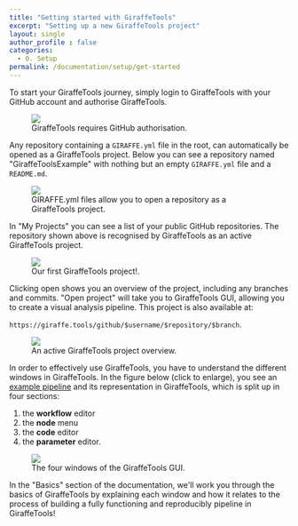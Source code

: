 ```yaml
---
title: "Getting started with GiraffeTools"
excerpt: "Setting up a new GiraffeTools project"
layout: single
author_profile : false
categories:
  - 0. Setup
permalink: /documentation/setup/get-started
---
```


To start your GiraffeTools journey, simply login to GiraffeTools with your GitHub 
account and authorise GiraffeTools.  

<figure>
	<a href="{{ site.url }}{{ site.baseurl }}/documentation/images/authorize_giraffetools.png"><img
    src="{{ site.url }}{{ site.baseurl }}/{{ example_path }}/documentation/images/authorize_giraffetools.png"></a>
	<figcaption>GiraffeTools requires GitHub authorisation.</figcaption>
</figure>

Any repository containing a `GIRAFFE.yml` file in the root, can automatically be
opened as a GiraffeTools project. Below you can see a repository named "GiraffeToolsExample" 
with nothing but an empty `GIRAFFE.yml` file and a `README.md`.

<figure>
	<a href="{{ site.url }}{{ site.baseurl }}/documentation/images/giraffe_yml.png"><img
    src="{{ site.url }}{{ site.baseurl }}/{{ example_path }}/documentation/images/giraffe_yml.png"></a>
	<figcaption>GIRAFFE.yml files allow you to open a repository as a GiraffeTools project.</figcaption>
</figure>

In "My Projects" you can see a list of your public GitHub repositories. The repository 
shown above is recognised by GiraffeTools as an active GiraffeTools project. 

<figure>
	<a href="{{ site.url }}{{ site.baseurl }}/documentation/images/my_projects.png"><img
    src="{{ site.url }}{{ site.baseurl }}/{{ example_path }}/documentation/images/my_projects.png"></a>
	<figcaption>Our first GiraffeTools project!.</figcaption>
</figure>

Clicking open shows you an overview of the project, including any branches and commits.
"Open project" will take you to GiraffeTools GUI, allowing you to create a visual 
analysis pipeline. This project is also available at:

`https://giraffe.tools/github/$username/$repository/$branch`.

<figure>
	<a href="{{ site.url }}{{ site.baseurl }}/documentation/images/project_overview.png"><img
    src="{{ site.url }}{{ site.baseurl }}/{{ example_path }}/documentation/images/project_overview.png"></a>
	<figcaption>An active GiraffeTools project overview.</figcaption>
</figure>

In order to effectively use GiraffeTools, you have to understand the different windows 
in GiraffeTools. In the figure below (click to enlarge), you see an 
[example pipeline](https://giraffe.tools/porcupine/TimVanMourik/SomeGiraffeExample) 
and its representation in GiraffeTools, which is split up in four sections:

1. the **workflow** editor
2. the **node** menu
3. the **code** editor
4. the **parameter** editor.

<figure>
	<a href="{{ site.url }}{{ site.baseurl }}/documentation/images/giraffetools_windows.png"><img
    src="{{ site.url }}{{ site.baseurl }}/{{ example_path }}/documentation/images/giraffetools_windows.png"></a>
	<figcaption>The four windows of the GiraffeTools GUI.</figcaption>
</figure>

In the "Basics" section of the documentation, we'll work you through the basics
of GiraffeTools by explaining each window and how it relates to the process of
building a fully functioning and reproducibly pipeline in GiraffeTools! 
